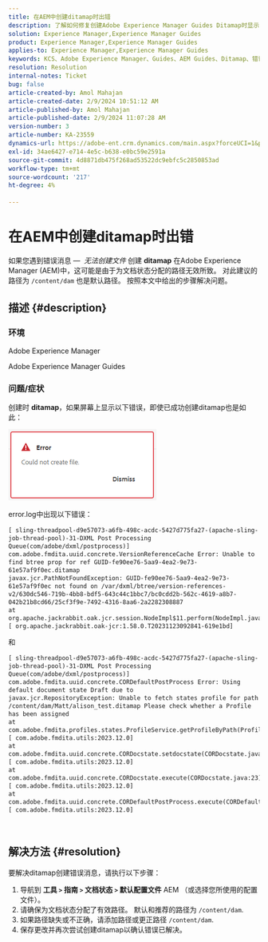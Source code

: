 ```yaml
---
title: 在AEM中创建ditamap时出错
description: 了解如何修复创建Adobe Experience Manager Guides Ditamap时显示的错误。 确保分配了有效的路径。
solution: Experience Manager,Experience Manager Guides
product: Experience Manager,Experience Manager Guides
applies-to: Experience Manager,Experience Manager Guides
keywords: KCS、Adobe Experience Manager、Guides、AEM Guides、Ditamap、错误
resolution: Resolution
internal-notes: Ticket
bug: false
article-created-by: Amol Mahajan
article-created-date: 2/9/2024 10:51:12 AM
article-published-by: Amol Mahajan
article-published-date: 2/9/2024 11:07:28 AM
version-number: 3
article-number: KA-23559
dynamics-url: https://adobe-ent.crm.dynamics.com/main.aspx?forceUCI=1&pagetype=entityrecord&etn=knowledgearticle&id=8458f520-39c7-ee11-9079-6045bd006ce9
exl-id: 34ae6427-e714-4e5c-b638-e0bc59e2591a
source-git-commit: 4d8871db475f268ad53522dc9ebfc5c2850853ad
workflow-type: tm+mt
source-wordcount: '217'
ht-degree: 4%

---
```


# 在AEM中创建ditamap时出错


如果您遇到错误消息 —  *无法创建文件* 创建 <b>ditamap</b> 在Adobe Experience Manager (AEM)中，这可能是由于为文档状态分配的路径无效所致。 对此建议的路径为 `/content/dam` 也是默认路径。 按照本文中给出的步骤解决问题。

## 描述 {#description}


### <b>环境</b>

Adobe Experience Manager

Adobe Experience Manager Guides



### <b>问题/症状</b>

创建时 <b>ditamap</b>，如果屏幕上显示以下错误，即使已成功创建ditamap也是如此：

![](assets/___8558f520-39c7-ee11-9079-6045bd006ce9___.png)



error.log中出现以下错误：




```
[ sling-threadpool-d9e57073-a6fb-498c-acdc-5427d775fa27-(apache-sling-job-thread-pool)-31-DXML Post Processing Queue(com/adobe/dxml/postprocess)]  com.adobe.fmdita.uuid.concrete.VersionReferenceCache Error: Unable to find btree prop for ref GUID-fe90ee76-5aa9-4ea2-9e73-61e57af9f0ec.ditamap
javax.jcr.PathNotFoundException: GUID-fe90ee76-5aa9-4ea2-9e73-61e57af9f0ec not found on /var/dxml/btree/version-references-v2/630dc546-719b-4bb8-bdf5-643c44c1bbc7/bc0cdd2b-562c-4619-a8b7-042b21b8cd66/25cf3f9e-7492-4316-8aa6-2a2282308887
at org.apache.jackrabbit.oak.jcr.session.NodeImpl$11.perform(NodeImpl.java:671) [ org.apache.jackrabbit.oak-jcr:1.58.0.T20231123092841-619e1bd]
```


和




```
[ sling-threadpool-d9e57073-a6fb-498c-acdc-5427d775fa27-(apache-sling-job-thread-pool)-31-DXML Post Processing Queue(com/adobe/dxml/postprocess)]  com.adobe.fmdita.uuid.concrete.CORDefaultPostProcess Error: Using default document state Draft due to
javax.jcr.RepositoryException: Unable to fetch states profile for path /content/dam/Matt/alison_test.ditamap Please check whether a Profile has been assigned
at com.adobe.fmdita.profiles.states.ProfileService.getProfileByPath(ProfileService.java:96) [ com.adobe.fmdita.utils:2023.12.0] 
at com.adobe.fmdita.uuid.concrete.CORDocstate.setdocstate(CORDocstate.java:37) [ com.adobe.fmdita.utils:2023.12.0] 
at com.adobe.fmdita.uuid.concrete.CORDocstate.execute(CORDocstate.java:23) [ com.adobe.fmdita.utils:2023.12.0] 
at com.adobe.fmdita.uuid.concrete.CORDefaultPostProcess.execute(CORDefaultPostProcess.java:1) [ com.adobe.fmdita.utils:2023.12.0]
```

` `



## 解决方法 {#resolution}


要解决ditamap创建错误消息，请执行以下步骤：

1. 导航到 <b>工具 `>`  指南 `>`  文档状态</b><b> `>`  默认配置文件</b> AEM （或选择您所使用的配置文件）。
2. 请确保为文档状态分配了有效路径。 默认和推荐的路径为 `/content/dam`.
3. 如果路径缺失或不正确，请添加路径或更正路径 `/content/dam`.
4. 保存更改并再次尝试创建ditamap以确认错误已解决。
